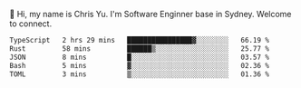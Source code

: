 👋 Hi, my name is Chris Yu. I'm Software Enginner base in Sydney. Welcome to connect.

<!--START_SECTION:waka-->

```txt
TypeScript   2 hrs 29 mins   ████████████████▓░░░░░░░░   66.19 %
Rust         58 mins         ██████▒░░░░░░░░░░░░░░░░░░   25.77 %
JSON         8 mins          █░░░░░░░░░░░░░░░░░░░░░░░░   03.57 %
Bash         5 mins          ▓░░░░░░░░░░░░░░░░░░░░░░░░   02.36 %
TOML         3 mins          ▒░░░░░░░░░░░░░░░░░░░░░░░░   01.36 %
```

<!--END_SECTION:waka-->
